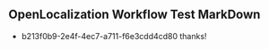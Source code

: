 ## OpenLocalization Workflow Test MarkDown
* b213f0b9-2e4f-4ec7-a711-f6e3cdd4cd80 thanks!

<!--HONumber=Aug16_HO4-->


